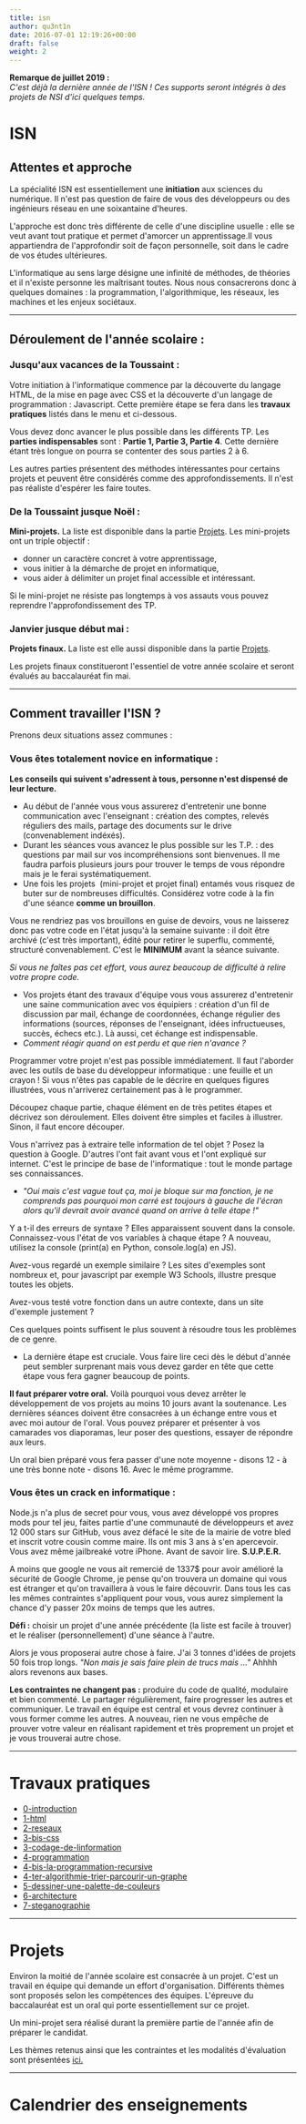 ```yaml
---
title: isn
author: qu3nt1n
date: 2016-07-01 12:19:26+00:00
draft: false
weight: 2
---
```


**Remarque de juillet 2019 :** <br>
_C'est déjà la dernière année de l'ISN ! Ces supports seront intégrés à des projets de NSI d'ici quelques temps._

# ISN

## Attentes et approche


La spécialité ISN est essentiellement une **initiation** aux sciences du numérique. Il n'est pas question de faire de vous des développeurs ou des ingénieurs réseau en une soixantaine d'heures.

L'approche est donc très différente de celle d'une discipline usuelle : elle se veut avant tout pratique et permet d'amorcer un apprentissage.Il vous appartiendra de l'approfondir soit de façon personnelle, soit dans le cadre de vos études ultérieures.

L'informatique au sens large désigne une infinité de méthodes, de théories et il n'existe personne les maîtrisant toutes. Nous nous consacrerons donc à quelques domaines : la programmation, l'algorithmique, les réseaux, les machines et les enjeux sociétaux.

---




## Déroulement de l'année scolaire :




### Jusqu'aux vacances de la Toussaint :


Votre initiation à l'informatique commence par la découverte du langage HTML, de la mise en page avec CSS et la découverte d'un langage de programmation : Javascript.
Cette première étape se fera dans les **travaux pratiques** listés dans le menu et ci-dessous.

Vous devez donc avancer le plus possible dans les différents TP.
Les **parties indispensables** sont : **Partie 1, Partie 3, Partie 4**. Cette dernière étant très longue on pourra se contenter des sous parties 2 à 6.

Les autres parties présentent des méthodes intéressantes pour certains projets et peuvent être considérés comme des approfondissements. Il n'est pas réaliste d'espérer les faire toutes.


### De la Toussaint jusque Noël :


**Mini-projets.** La liste est disponible dans la partie [Projets](http://qkzk.xyz/?page_id=45).
Les mini-projets ont un triple objectif :



* donner un caractère concret à votre apprentissage,
* vous initier à la démarche de projet en informatique,
* vous aider à délimiter un projet final accessible et intéressant.

Si le mini-projet ne résiste pas longtemps à vos assauts vous pouvez reprendre l'approfondissement des TP.


### Janvier jusque début mai :


**Projets finaux.** La liste est elle aussi disponible dans la partie [Projets](http://qkzk.xyz/?page_id=45).

Les projets finaux constitueront l'essentiel de votre année scolaire et seront évalués au baccalauréat fin mai.


---





## Comment travailler l'ISN ?


Prenons deux situations assez communes :


### **Vous êtes totalement novice en informatique :**


**Les conseils qui suivent s'adressent à tous, personne n'est dispensé de leur lecture.**



* Au début de l'année vous vous assurerez d'entretenir une bonne communication avec l'enseignant : création des comptes, relevés réguliers des mails, partage des documents sur le drive (convenablement indéxés).
* Durant les séances vous avancez le plus possible sur les T.P. : des questions par mail sur vos incompréhensions sont bienvenues. Il me faudra parfois plusieurs jours pour trouver le temps de vous répondre mais je le ferai systématiquement.
* Une fois les projets  (mini-projet et projet final) entamés vous risquez de buter sur de nombreuses difficultés. Considérez votre code à la fin d'une séance **comme un brouillon**.

Vous ne rendriez pas vos brouillons en guise de devoirs, vous ne laisserez donc pas votre code en l'état jusqu'à la semaine suivante : il doit être archivé (c'est très important), édité pour retirer le superflu, commenté, structuré convenablement. C'est le **MINIMUM** avant la séance suivante.

_Si vous ne faîtes pas cet effort, vous aurez beaucoup de difficulté à relire votre propre code._
* Vos projets étant des travaux d'équipe vous vous assurerez d'entretenir une saine communication avec vos équipiers : création d'un fil de discussion par mail, échange de coordonnées, échange régulier des informations (sources, réponses de l'enseignant, idées infructueuses, succès, échecs etc.). Là aussi, cet échange est indispensable.
* _Comment réagir quand on est perdu et que rien n'avance ?_

Programmer votre projet n'est pas possible immédiatement. Il faut l'aborder avec les outils de base du développeur informatique : une feuille et un crayon ! Si vous n'êtes pas capable de le décrire en quelques figures illustrées, vous n'arriverez certainement pas à le programmer.

Découpez chaque partie, chaque élément en de très petites étapes et décrivez son déroulement. Elles doivent être simples et faciles à illustrer. Sinon, il faut encore découper.

Vous n'arrivez pas à extraire telle information de tel objet ? Posez la question à Google. D'autres l'ont fait avant vous et l'ont expliqué sur internet. C'est le principe de base de l'informatique : tout le monde partage ses connaissances.

* _"Oui mais c'est vague tout ça, moi je bloque sur ma fonction, je ne comprends pas pourquoi mon carré est toujours à gauche de l'écran alors qu'il devrait avoir avancé quand on arrive à telle étape !"_

Y a t-il des erreurs de syntaxe ? Elles apparaissent souvent dans la console. Connaissez-vous l'état de vos variables à chaque étape ? A nouveau, utilisez la console (print(a) en Python, console.log(a) en JS).

Avez-vous regardé un exemple similaire ? Les sites d'exemples sont nombreux et, pour javascript par exemple W3 Schools, illustre presque toutes les objets.

Avez-vous testé votre fonction dans un autre contexte, dans un site d'exemple justement ?

Ces quelques points suffisent le plus souvent à résoudre tous les problèmes de ce genre.
* La dernière étape est cruciale. Vous faire lire ceci dès le début d'année peut sembler surprenant mais vous devez garder en tête que cette étape vous fera gagner beaucoup de points.

**Il faut préparer votre oral.** Voilà pourquoi vous devez arrêter le développement de vos projets au moins 10 jours avant la soutenance. Les dernières séances doivent être consacrées à un échange entre vous et avec moi autour de l'oral. Vous pouvez préparer et présenter à vos camarades vos diaporamas, leur poser des questions, essayer de répondre aux leurs.

Un oral bien préparé vous fera passer d'une note moyenne - disons 12 - à une très bonne note - disons 16. Avec le même programme.



### **Vous êtes un crack en informatique :**


Node.js n'a plus de secret pour vous, vous avez développé vos propres mods pour tel jeu, faites partie d'une communauté de développeurs et avez 12 000 stars sur GitHub, vous avez défacé le site de la mairie de votre bled et inscrit votre cousin comme maire. Ils ont mis 3 ans à s'en apercevoir. Vous avez même jailbreaké votre iPhone. Avant de savoir lire.
**S.U.P.E.R.**

A moins que google ne vous ait remercié de 1337$ pour avoir amélioré la sécurité de Google Chrome, je pense qu'on trouvera un domaine qui vous est étranger et qu'on travaillera à vous le faire découvrir.
Dans tous les cas les mêmes contraintes s'appliquent pour vous, vous aurez simplement la chance d'y passer 20x moins de temps que les autres.

**Défi :** choisir un projet d'une année précédente (la liste est facile à trouver) et le réaliser (personnellement) d'une séance à l'autre.

Alors je vous proposerai autre chose à faire. J'ai 3 tonnes d'idées de projets 50 fois trop longs.
_"Non mais je sais faire plein de trucs mais ..."_ Ahhhh alors revenons aux bases.

**Les contraintes ne changent pas :** produire du code de qualité, modulaire et bien commenté. Le partager régulièrement, faire progresser les autres et communiquer. Le travail en équipe est central et vous devrez continuer à vous former comme les autres.
A nouveau, rien ne vous empêche de prouver votre valeur en réalisant rapidement et très proprement un projet et je vous trouverai autre chose.


---





# Travaux pratiques




* [0-introduction](/docs/isn/isn-travaux-pratiques/0-introduction)
* [1-html](/docs/isn/isn-travaux-pratiques/1-html)
* [2-reseaux](/docs/isn/isn-travaux-pratiques/2-reseaux)
* [3-bis-css](/docs/isn/isn-travaux-pratiques/3-bis-css)
* [3-codage-de-linformation](/docs/isn/isn-travaux-pratiques/3-codage-de-linformation)
* [4-programmation](/docs/isn/isn-travaux-pratiques/4-programmation)
* [4-bis-la-programmation-recursive](/docs/isn/isn-travaux-pratiques/4-bis-la-programmation-recursive)
* [4-ter-algorithmie-trier-parcourir-un-graphe](/docs/isn/isn-travaux-pratiques/4-ter-algorithmie-trier-parcourir-un-graphe)
* [5-dessiner-une-palette-de-couleurs](/docs/isn/isn-travaux-pratiques/5-dessiner-une-palette-de-couleurs)
* [6-architecture](/docs/isn/isn-travaux-pratiques/6-architecture)
* [7-steganographie](/docs/isn/isn-travaux-pratiques/7-steganographie)






---





# Projets





Environ la moitié de l'année scolaire est consacrée à un projet. C'est un travail en équipe qui demande un effort d'organisation. Différents thèmes sont proposés selon les compétences des équipes. L'épreuve du baccalauréat est un oral qui porte essentiellement sur ce projet.

Un mini-projet sera réalisé durant la première partie de l'année afin de préparer le candidat.

Les thèmes retenus ainsi que les contraintes et les modalités d'évaluation sont présentées [ ici.](http://qkzk.xyz/?page_id=45)



---








# Calendrier des enseignements
